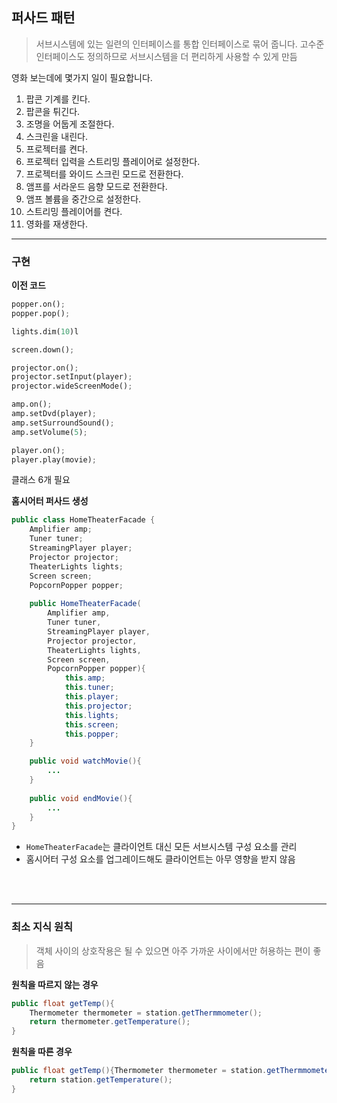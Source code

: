 ## 퍼사드 패턴

> 서브시스템에 있는 일련의 인터페이스를 통합 인터페이스로 묶어 줍니다. 고수준 인터페이스도 정의하므로 서브시스템을 더 편리하게 사용할 수 있게 만듬

영화 보는데에 몇가지 일이 필요합니다.
1. 팝콘 기계를 킨다.
2. 팝콘을 튀긴다.
3. 조명을 어둡게 조절한다.
4. 스크린을 내린다.
5. 프로젝터를 켠다.
6. 프로젝터 입력을 스트리밍 플레이어로 설정한다.
7. 프로젝터를 와이드 스크린 모드로 전환한다.
8. 앰프를 서라운드 음향 모드로 전환한다.
9. 앰프 볼륨을 중간으로 설정한다.
10. 스트리밍 플레이어를 켠다.
11. 영화를 재생한다.

---

### 구현

**이전 코드**
```python
popper.on();
popper.pop();

lights.dim(10)l

screen.down();

projector.on();
projector.setInput(player);
projector.wideScreenMode();

amp.on();
amp.setDvd(player);
amp.setSurroundSound();
amp.setVolume(5);

player.on();
player.play(movie);
```

클래스 6개 필요

**홈시어터 퍼사드 생성**
```java
public class HomeTheaterFacade {
	Amplifier amp;
	Tuner tuner;
	StreamingPlayer player;
	Projector projector;
	TheaterLights lights;
	Screen screen;
	PopcornPopper popper;
	
	public HomeTheaterFacade(
		Amplifier amp, 
	    Tuner tuner, 
	    StreamingPlayer player, 
	    Projector projector, 
	    TheaterLights lights, 
	    Screen screen, 
	    PopcornPopper popper){
		    this.amp;
		    this.tuner;
		    this.player;
		    this.projector;
		    this.lights;
		    this.screen;
		    this.popper;
    }

	public void watchMovie(){
        ...
    }
	
	public void endMovie(){
        ...
    }
}
```

* `HomeTheaterFacade`는 클라이언트 대신 모든 서브시스템 구성 요소를 관리
* 홈시어터 구성 요소를 업그레이드해도 클라이언트는 아무 영향을 받지 않음

<br></br>

---

### 최소 지식 원칙

> 객체 사이의 상호작용은 될 수 있으면 아주 가까운 사이에서만 허용하는 편이 좋음

**원칙을 따르지 않는 경우**
```java
public float getTemp(){
	Thermometer thermometer = station.getThermmometer();
	return thermometer.getTemperature();
}
```

**원칙을 따른 경우**
```java
public float getTemp(){Thermometer thermometer = station.getThermmometer();
	return station.getTemperature();
}
```